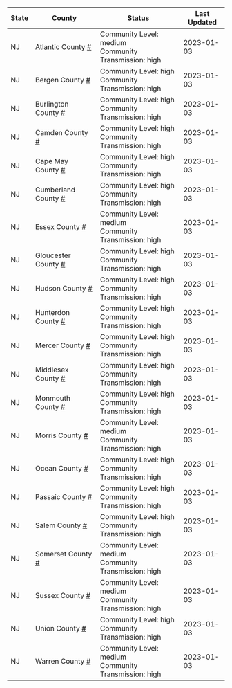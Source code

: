 State | County | Status | Last Updated
--- | --- | --- | --- 
NJ | Atlantic County <a href="#atlantic_county">#</a> | <a name="atlantic_county"></a>Community Level: medium<br/>Community Transmission: high | 2023-01-03
NJ | Bergen County <a href="#bergen_county">#</a> | <a name="bergen_county"></a>Community Level: high<br/>Community Transmission: high | 2023-01-03
NJ | Burlington County <a href="#burlington_county">#</a> | <a name="burlington_county"></a>Community Level: high<br/>Community Transmission: high | 2023-01-03
NJ | Camden County <a href="#camden_county">#</a> | <a name="camden_county"></a>Community Level: high<br/>Community Transmission: high | 2023-01-03
NJ | Cape May County <a href="#cape_may_county">#</a> | <a name="cape_may_county"></a>Community Level: high<br/>Community Transmission: high | 2023-01-03
NJ | Cumberland County <a href="#cumberland_county">#</a> | <a name="cumberland_county"></a>Community Level: high<br/>Community Transmission: high | 2023-01-03
NJ | Essex County <a href="#essex_county">#</a> | <a name="essex_county"></a>Community Level: medium<br/>Community Transmission: high | 2023-01-03
NJ | Gloucester County <a href="#gloucester_county">#</a> | <a name="gloucester_county"></a>Community Level: high<br/>Community Transmission: high | 2023-01-03
NJ | Hudson County <a href="#hudson_county">#</a> | <a name="hudson_county"></a>Community Level: high<br/>Community Transmission: high | 2023-01-03
NJ | Hunterdon County <a href="#hunterdon_county">#</a> | <a name="hunterdon_county"></a>Community Level: high<br/>Community Transmission: high | 2023-01-03
NJ | Mercer County <a href="#mercer_county">#</a> | <a name="mercer_county"></a>Community Level: high<br/>Community Transmission: high | 2023-01-03
NJ | Middlesex County <a href="#middlesex_county">#</a> | <a name="middlesex_county"></a>Community Level: high<br/>Community Transmission: high | 2023-01-03
NJ | Monmouth County <a href="#monmouth_county">#</a> | <a name="monmouth_county"></a>Community Level: high<br/>Community Transmission: high | 2023-01-03
NJ | Morris County <a href="#morris_county">#</a> | <a name="morris_county"></a>Community Level: medium<br/>Community Transmission: high | 2023-01-03
NJ | Ocean County <a href="#ocean_county">#</a> | <a name="ocean_county"></a>Community Level: high<br/>Community Transmission: high | 2023-01-03
NJ | Passaic County <a href="#passaic_county">#</a> | <a name="passaic_county"></a>Community Level: high<br/>Community Transmission: high | 2023-01-03
NJ | Salem County <a href="#salem_county">#</a> | <a name="salem_county"></a>Community Level: high<br/>Community Transmission: high | 2023-01-03
NJ | Somerset County <a href="#somerset_county">#</a> | <a name="somerset_county"></a>Community Level: medium<br/>Community Transmission: high | 2023-01-03
NJ | Sussex County <a href="#sussex_county">#</a> | <a name="sussex_county"></a>Community Level: medium<br/>Community Transmission: high | 2023-01-03
NJ | Union County <a href="#union_county">#</a> | <a name="union_county"></a>Community Level: high<br/>Community Transmission: high | 2023-01-03
NJ | Warren County <a href="#warren_county">#</a> | <a name="warren_county"></a>Community Level: medium<br/>Community Transmission: high | 2023-01-03
